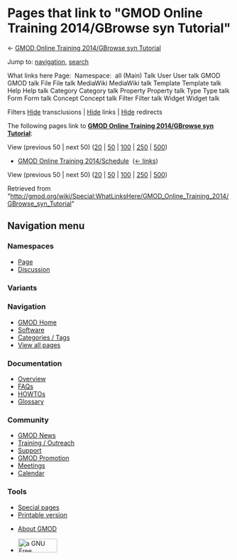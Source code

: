<div id="mw-page-base" class="noprint">

</div>

<div id="mw-head-base" class="noprint">

</div>

<div id="content" class="mw-body" role="main">

<span id="top"></span>

<div id="mw-js-message" style="display:none;">

</div>



# <span dir="auto">Pages that link to "GMOD Online Training 2014/GBrowse syn Tutorial"</span>

<div id="bodyContent">

<div id="contentSub">

← [GMOD Online Training 2014/GBrowse syn
Tutorial](/wiki/GMOD_Online_Training_2014/GBrowse_syn_Tutorial "GMOD Online Training 2014/GBrowse syn Tutorial")

</div>

<div id="jump-to-nav" class="mw-jump">

Jump to: [navigation](#mw-navigation), [search](#p-search)

</div>

<div id="mw-content-text">

What links here Page:  Namespace:  all (Main) Talk User User talk GMOD
GMOD talk File File talk MediaWiki MediaWiki talk Template Template talk
Help Help talk Category Category talk Property Property talk Type Type
talk Form Form talk Concept Concept talk Filter Filter talk Widget
Widget talk

Filters
[Hide](/mediawiki/index.php?title=Special:WhatLinksHere/GMOD_Online_Training_2014/GBrowse_syn_Tutorial&hidetrans=1 "Special:WhatLinksHere/GMOD Online Training 2014/GBrowse syn Tutorial")
transclusions \|
[Hide](/mediawiki/index.php?title=Special:WhatLinksHere/GMOD_Online_Training_2014/GBrowse_syn_Tutorial&hidelinks=1 "Special:WhatLinksHere/GMOD Online Training 2014/GBrowse syn Tutorial")
links \|
[Hide](/mediawiki/index.php?title=Special:WhatLinksHere/GMOD_Online_Training_2014/GBrowse_syn_Tutorial&hideredirs=1 "Special:WhatLinksHere/GMOD Online Training 2014/GBrowse syn Tutorial")
redirects

The following pages link to **[GMOD Online Training 2014/GBrowse syn
Tutorial](/wiki/GMOD_Online_Training_2014/GBrowse_syn_Tutorial "GMOD Online Training 2014/GBrowse syn Tutorial")**:

View (previous 50 \| next 50)
([20](/mediawiki/index.php?title=Special:WhatLinksHere/GMOD_Online_Training_2014/GBrowse_syn_Tutorial&limit=20 "Special:WhatLinksHere/GMOD Online Training 2014/GBrowse syn Tutorial")
\|
[50](/mediawiki/index.php?title=Special:WhatLinksHere/GMOD_Online_Training_2014/GBrowse_syn_Tutorial&limit=50 "Special:WhatLinksHere/GMOD Online Training 2014/GBrowse syn Tutorial")
\|
[100](/mediawiki/index.php?title=Special:WhatLinksHere/GMOD_Online_Training_2014/GBrowse_syn_Tutorial&limit=100 "Special:WhatLinksHere/GMOD Online Training 2014/GBrowse syn Tutorial")
\|
[250](/mediawiki/index.php?title=Special:WhatLinksHere/GMOD_Online_Training_2014/GBrowse_syn_Tutorial&limit=250 "Special:WhatLinksHere/GMOD Online Training 2014/GBrowse syn Tutorial")
\|
[500](/mediawiki/index.php?title=Special:WhatLinksHere/GMOD_Online_Training_2014/GBrowse_syn_Tutorial&limit=500 "Special:WhatLinksHere/GMOD Online Training 2014/GBrowse syn Tutorial"))

- [GMOD Online Training
  2014/Schedule](/wiki/GMOD_Online_Training_2014/Schedule "GMOD Online Training 2014/Schedule")
  ‎ <span class="mw-whatlinkshere-tools">([←
  links](/mediawiki/index.php?title=Special:WhatLinksHere&target=GMOD+Online+Training+2014%2FSchedule "Special:WhatLinksHere"))</span>

View (previous 50 \| next 50)
([20](/mediawiki/index.php?title=Special:WhatLinksHere/GMOD_Online_Training_2014/GBrowse_syn_Tutorial&limit=20 "Special:WhatLinksHere/GMOD Online Training 2014/GBrowse syn Tutorial")
\|
[50](/mediawiki/index.php?title=Special:WhatLinksHere/GMOD_Online_Training_2014/GBrowse_syn_Tutorial&limit=50 "Special:WhatLinksHere/GMOD Online Training 2014/GBrowse syn Tutorial")
\|
[100](/mediawiki/index.php?title=Special:WhatLinksHere/GMOD_Online_Training_2014/GBrowse_syn_Tutorial&limit=100 "Special:WhatLinksHere/GMOD Online Training 2014/GBrowse syn Tutorial")
\|
[250](/mediawiki/index.php?title=Special:WhatLinksHere/GMOD_Online_Training_2014/GBrowse_syn_Tutorial&limit=250 "Special:WhatLinksHere/GMOD Online Training 2014/GBrowse syn Tutorial")
\|
[500](/mediawiki/index.php?title=Special:WhatLinksHere/GMOD_Online_Training_2014/GBrowse_syn_Tutorial&limit=500 "Special:WhatLinksHere/GMOD Online Training 2014/GBrowse syn Tutorial"))

</div>

<div class="printfooter">

Retrieved from
"<http://gmod.org/wiki/Special:WhatLinksHere/GMOD_Online_Training_2014/GBrowse_syn_Tutorial>"

</div>

<div id="catlinks" class="catlinks catlinks-allhidden">

</div>

<div class="visualClear">

</div>

</div>

</div>

<div id="mw-navigation">

## Navigation menu

<div id="mw-head">



<div id="left-navigation">

<div id="p-namespaces" class="vectorTabs" role="navigation"
aria-labelledby="p-namespaces-label">

### Namespaces

- <span id="ca-nstab-main"><a href="/wiki/GMOD_Online_Training_2014/GBrowse_syn_Tutorial"
  accesskey="c" title="View the content page [c]">Page</a></span>
- <span id="ca-talk"><a
  href="/mediawiki/index.php?title=Talk:GMOD_Online_Training_2014/GBrowse_syn_Tutorial&amp;action=edit&amp;redlink=1"
  accesskey="t"
  title="Discussion about the content page [t]">Discussion</a></span>

</div>

<div id="p-variants" class="vectorMenu emptyPortlet" role="navigation"
aria-labelledby="p-variants-label">

### 

### Variants[](#)

<div class="menu">

</div>

</div>

</div>

<div id="right-navigation">





</div>



</div>

</div>

</div>

<div id="mw-panel">

<div id="p-logo" role="banner">

<a href="/wiki/Main_Page"
style="background-image: url(http://gmod.org/images/GMOD-cogs.png);"
title="Visit the main page"></a>

</div>

<div id="p-Navigation" class="portal" role="navigation"
aria-labelledby="p-Navigation-label">

### Navigation

<div class="body">

- <span id="n-GMOD-Home">[GMOD Home](/wiki/Main_Page)</span>
- <span id="n-Software">[Software](/wiki/GMOD_Components)</span>
- <span id="n-Categories-.2F-Tags">[Categories /
  Tags](/wiki/Categories)</span>
- <span id="n-View-all-pages">[View all
  pages](/wiki/Special:AllPages)</span>

</div>

</div>

<div id="p-Documentation" class="portal" role="navigation"
aria-labelledby="p-Documentation-label">

### Documentation

<div class="body">

- <span id="n-Overview">[Overview](/wiki/Overview)</span>
- <span id="n-FAQs">[FAQs](/wiki/Category:FAQ)</span>
- <span id="n-HOWTOs">[HOWTOs](/wiki/Category:HOWTO)</span>
- <span id="n-Glossary">[Glossary](/wiki/Glossary)</span>

</div>

</div>

<div id="p-Community" class="portal" role="navigation"
aria-labelledby="p-Community-label">

### Community

<div class="body">

- <span id="n-GMOD-News">[GMOD News](/wiki/GMOD_News)</span>
- <span id="n-Training-.2F-Outreach">[Training /
  Outreach](/wiki/Training_and_Outreach)</span>
- <span id="n-Support">[Support](/wiki/Support)</span>
- <span id="n-GMOD-Promotion">[GMOD
  Promotion](/wiki/GMOD_Promotion)</span>
- <span id="n-Meetings">[Meetings](/wiki/Meetings)</span>
- <span id="n-Calendar">[Calendar](/wiki/Calendar)</span>

</div>

</div>

<div id="p-tb" class="portal" role="navigation"
aria-labelledby="p-tb-label">

### Tools

<div class="body">

- <span id="t-specialpages"><a href="/wiki/Special:SpecialPages" accesskey="q"
  title="A list of all special pages [q]">Special pages</a></span>
- <span id="t-print"><a
  href="/mediawiki/index.php?title=Special:WhatLinksHere/GMOD_Online_Training_2014/GBrowse_syn_Tutorial&amp;printable=yes"
  rel="alternate" accesskey="p"
  title="Printable version of this page [p]">Printable version</a></span>

</div>

</div>

</div>

</div>

<div id="footer" role="contentinfo">

- <span id="footer-places-about">[About
  GMOD](/wiki/GMOD:About "GMOD:About")</span>

<!-- -->

- <span id="footer-copyrightico">[<img src="http://www.gnu.org/graphics/gfdl-logo-small.png" width="88"
  height="31" alt="a GNU Free Documentation License" />](http://www.gnu.org/licenses/fdl-1.3.html)</span>


<div style="clear:both">

</div>

</div>
